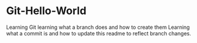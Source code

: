 # Git-Hello-World
Learning Git
learning what a branch does and how to create them
Learning what a commit is and how to update this readme to reflect branch changes.
